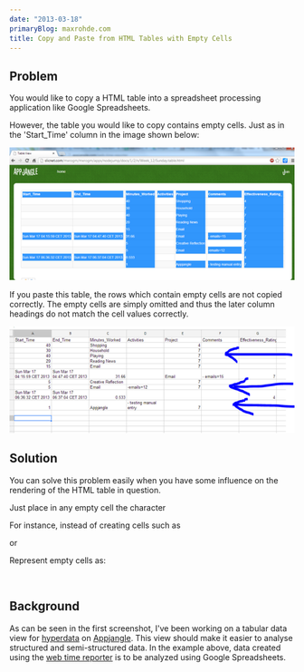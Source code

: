 ```yaml
---
date: "2013-03-18"
primaryBlog: maxrohde.com
title: Copy and Paste from HTML Tables with Empty Cells
---
```


## Problem

You would like to copy a HTML table into a spreadsheet processing application like Google Spreadsheets.

However, the table you would like to copy contains empty cells. Just as in the 'Start_Time' column in the image shown below:

![](images/031813_0617_copyandpast1.png)

If you paste this table, the rows which contain empty cells are not copied correctly. The empty cells are simply omitted and thus the later column headings do not match the cell values correctly.

![](images/031813_0617_copyandpast2.png)

## Solution

You can solve this problem easily when you have some influence on the rendering of the HTML table in question.

Just place in any empty cell the character &nbsp;

For instance, instead of creating cells such as

<td></td> or

<td> </td>

Represent empty cells as:

<td>&nbsp;</td>

## Background

As can be seen in the first screenshot, I've been working on a tabular data view for [hyperdata](http://nextweb.io/docs/nextweb-data-model.value.html) on [Appjangle](http://appjangle.com). This view should make it easier to analyse structured and semi-structured data. In the example above, data created using the [web time reporter](http://appjangle.blogspot.com/2012/09/new-app-web-time-reporter.html) is to be analyzed using Google Spreadsheets.